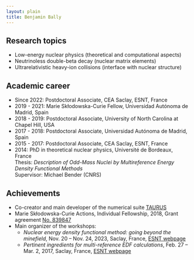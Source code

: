 ```yaml
---
layout: plain
title: Benjamin Bally
---
```


## Research topics  

- Low-energy nuclear physics (theoretical and computational aspects)
- Neutrinoless double-beta decay (nuclear matrix elements)
- Ultrarelativistic heavy-ion collisions (interface with nuclear structure)

## Academic career   

- Since 2022: Postdoctoral Associate, CEA Saclay, ESNT, France
- 2019 - 2021: Marie Skłodowska-Curie Fellow, Universidad Autónoma de Madrid, Spain
- 2018 - 2019: Postdoctoral Associate, University of North Carolina at Chapel Hill, USA
- 2017 - 2018: Postdoctoral Associate, Universidad Autónoma de Madrid, Spain
- 2015 - 2017: Postdoctoral Associate, CEA Saclay, ESNT, France
- 2014: PhD in theoretical nuclear physics, Université de Bordeaux, France  
  Thesis: *Description of Odd-Mass Nuclei by Multireference Energy Density Functional Methods*  
  Supervisor: Michael Bender (CNRS)

## Achievements

- Co-creator and main developer of the numerical suite [TAURUS](taurus/)
- Marie Skłodowska-Curie Actions, Individual Fellowship, 2018, Grant agreement [No. 839847](https://cordis.europa.eu/project/id/839847)
- Main organizer of the workshops:
  * *Nuclear energy density functional method: going beyond the minefield*, Nov. 20 – Nov. 24, 2023, Saclay, France,
  [ESNT webpage](https://esnt.cea.fr/Phocea/Page/index.php?id=113)
  * *Pertinent ingredients for multi-reference EDF calculations*, Feb. 27 – Mar. 2, 2017, Saclay, France, 
  [ESNT webpage](https://esnt.cea.fr/Phocea/Page/index.php?id=70)

